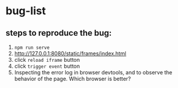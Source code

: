 # bug-list

## steps to reproduce the bug:
1. `npm run serve`
2. http://127.0.0.1:8080/static/frames/index.html
3. click `reload iframe` button
4. click `trigger event` button
5. Inspecting the error log in browser devtools, and to observe the behavior of the page. Which browser is better? 

